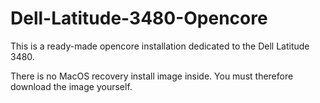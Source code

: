 # Dell-Latitude-3480-Opencore
This is a ready-made opencore installation dedicated to the Dell Latitude 3480.

There is no MacOS recovery install image inside. You must therefore download the image yourself.
